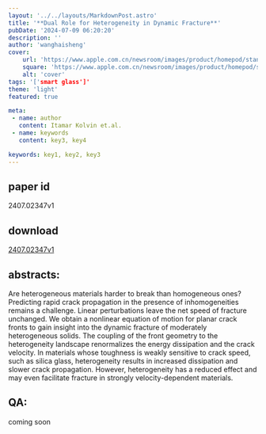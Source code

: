 ```yaml
---
layout: '../../layouts/MarkdownPost.astro'
title: '**Dual Role for Heterogeneity in Dynamic Fracture**'
pubDate: '2024-07-09 06:20:20'
description: ''
author: 'wanghaisheng'
cover:
    url: 'https://www.apple.com.cn/newsroom/images/product/homepod/standard/Apple-HomePod-hero-230118_big.jpg.large_2x.jpg'
    square: 'https://www.apple.com.cn/newsroom/images/product/homepod/standard/Apple-HomePod-hero-230118_big.jpg.large_2x.jpg'
    alt: 'cover'
tags: '['smart glass']' 
theme: 'light'
featured: true

meta:
 - name: author
   content: Itamar Kolvin et.al.
 - name: keywords
   content: key3, key4

keywords: key1, key2, key3
---
```


## paper id
2407.02347v1
## download
[2407.02347v1](http://arxiv.org/abs/2407.02347v1)
## abstracts:
Are heterogeneous materials harder to break than homogeneous ones? Predicting rapid crack propagation in the presence of inhomogeneities remains a challenge. Linear perturbations leave the net speed of fracture unchanged. We obtain a nonlinear equation of motion for planar crack fronts to gain insight into the dynamic fracture of moderately heterogeneous solids. The coupling of the front geometry to the heterogeneity landscape renormalizes the energy dissipation and the crack velocity. In materials whose toughness is weakly sensitive to crack speed, such as silica glass, heterogeneity results in increased dissipation and slower crack propagation. However, heterogeneity has a reduced effect and may even facilitate fracture in strongly velocity-dependent materials.
## QA:
coming soon
